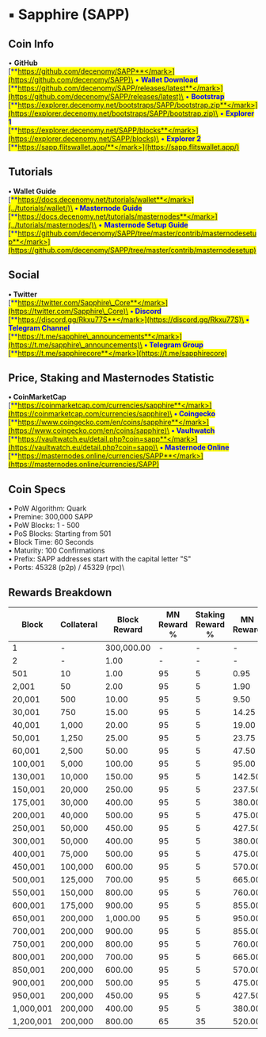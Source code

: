 # ▪ Sapphire (SAPP)

## Coin Info

• **GitHub**\
[<mark style="color:blue;">**https://github.com/decenomy/SAPP**</mark>](https://github.com/decenomy/SAPP)\
• **Wallet Download**\
[<mark style="color:blue;">**https://github.com/decenomy/SAPP/releases/latest**</mark>](https://github.com/decenomy/SAPP/releases/latest)\
• **Bootstrap**\
[<mark style="color:blue;">**https://explorer.decenomy.net/bootstraps/SAPP/bootstrap.zip**</mark>](https://explorer.decenomy.net/bootstraps/SAPP/bootstrap.zip)\
• **Explorer 1** \
[<mark style="color:blue;">**https://explorer.decenomy.net/SAPP/blocks**</mark>](https://explorer.decenomy.net/SAPP/blocks)\
• **Explorer 2**\
[<mark style="color:blue;">**https://sapp.flitswallet.app/**</mark>](https://sapp.flitswallet.app/)

## Tutorials

**• Wallet Guide**\
[<mark style="color:blue;">**https://docs.decenomy.net/tutorials/wallet**</mark>](../tutorials/wallet/)\
**• Masternode Guide**\
[<mark style="color:blue;">**https://docs.decenomy.net/tutorials/masternodes**</mark>](../tutorials/masternodes/)\
• **Masternode Setup Guide**\
[<mark style="color:blue;">**https://github.com/decenomy/SAPP/tree/master/contrib/masternodesetup**</mark>](https://github.com/decenomy/SAPP/tree/master/contrib/masternodesetup)

## Social

**• Twitter**\
[<mark style="color:blue;">**https://twitter.com/Sapphire\_Core**</mark>](https://twitter.com/Sapphire\_Core)\
**• Discord**\
[<mark style="color:blue;">**https://discord.gg/Rkxu77S**</mark>](https://discord.gg/Rkxu77S)\
**• Telegram Channel**\
[<mark style="color:blue;">**https://t.me/sapphire\_announcements**</mark>](https://t.me/sapphire\_announcements)\
**• Telegram Group**\
[<mark style="color:blue;">**https://t.me/sapphirecore**</mark>](https://t.me/sapphirecore)

## Price, Staking and Masternodes Statistic

**• CoinMarketCap**\
[<mark style="color:blue;">**https://coinmarketcap.com/currencies/sapphire**</mark>](https://coinmarketcap.com/currencies/sapphire)\
**• Coingecko**\
[<mark style="color:blue;">**https://www.coingecko.com/en/coins/sapphire**</mark>](https://www.coingecko.com/en/coins/sapphire)\
**• Vaultwatch**\
[<mark style="color:blue;">**https://vaultwatch.eu/detail.php?coin=sapp**</mark>](https://vaultwatch.eu/detail.php?coin=sapp)\
**• Masternode Online**\
[<mark style="color:blue;">**https://masternodes.online/currencies/SAPP**</mark>](https://masternodes.online/currencies/SAPP)

## Coin Specs

• PoW Algorithm: Quark\
• Premine: 300,000 SAPP\
• PoW Blocks: 1 - 500\
• PoS Blocks: Starting from 501\
• Block Time: 60 Seconds\
• Maturity: 100 Confirmations\
• Prefix: SAPP addresses start with the capital letter "S"\
• Ports: 45328 (p2p) / 45329 (rpc)\


## Rewards Breakdown

| Block     | Collateral | Block Reward | MN Reward % | Staking Reward % | MN Reward | Staker Reward |
| --------- | ---------- | ------------ | ----------- | ---------------- | --------- | ------------- |
| 1         | -          | 300,000.00   | -           | -                | -         | -             |
| 2         | -          | 1.00         | -           | -                | -         | -             |
| 501       | 10         | 1.00         | 95          | 5                | 0.95      | 0.05          |
| 2,001     | 50         | 2.00         | 95          | 5                | 1.90      | 0.10          |
| 20,001    | 500        | 10.00        | 95          | 5                | 9.50      | 0.50          |
| 30,001    | 750        | 15.00        | 95          | 5                | 14.25     | 0.75          |
| 40,001    | 1,000      | 20.00        | 95          | 5                | 19.00     | 1.00          |
| 50,001    | 1,250      | 25.00        | 95          | 5                | 23.75     | 1.25          |
| 60,001    | 2,500      | 50.00        | 95          | 5                | 47.50     | 2.50          |
| 100,001   | 5,000      | 100.00       | 95          | 5                | 95.00     | 5.00          |
| 130,001   | 10,000     | 150.00       | 95          | 5                | 142.50    | 7.50          |
| 150,001   | 20,000     | 250.00       | 95          | 5                | 237.50    | 12.50         |
| 175,001   | 30,000     | 400.00       | 95          | 5                | 380.00    | 20.00         |
| 200,001   | 40,000     | 500.00       | 95          | 5                | 475.00    | 25.00         |
| 250,001   | 50,000     | 450.00       | 95          | 5                | 427.50    | 22.50         |
| 300,001   | 50,000     | 400.00       | 95          | 5                | 380.00    | 20.00         |
| 400,001   | 75,000     | 500.00       | 95          | 5                | 475.00    | 25.00         |
| 450,001   | 100,000    | 600.00       | 95          | 5                | 570.00    | 30.00         |
| 500,001   | 125,000    | 700.00       | 95          | 5                | 665.00    | 35.00         |
| 550,001   | 150,000    | 800.00       | 95          | 5                | 760.00    | 40.00         |
| 600,001   | 175,000    | 900.00       | 95          | 5                | 855.00    | 45.00         |
| 650,001   | 200,000    | 1,000.00     | 95          | 5                | 950.00    | 50.00         |
| 700,001   | 200,000    | 900.00       | 95          | 5                | 855.00    | 45.00         |
| 750,001   | 200,000    | 800.00       | 95          | 5                | 760.00    | 40.00         |
| 800,001   | 200,000    | 700.00       | 95          | 5                | 665.00    | 35.00         |
| 850,001   | 200,000    | 600.00       | 95          | 5                | 570.00    | 30.00         |
| 900,001   | 200,000    | 500.00       | 95          | 5                | 475.00    | 25.00         |
| 950,001   | 200,000    | 450.00       | 95          | 5                | 427.50    | 22.50         |
| 1,000,001 | 200,000    | 400.00       | 95          | 5                | 380.00    | 20.00         |
| 1,200,001 | 200,000    | 800.00       | 65          | 35               | 520.00    | 280.00        |
